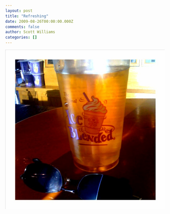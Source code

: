 ```yaml
---
layout: post
title: "Refreshing"
date: 2009-08-26T00:00:00.000Z
comments: false
author: Scott Williams
categories: []
---
```

<img src="./1251334789000.jpg">